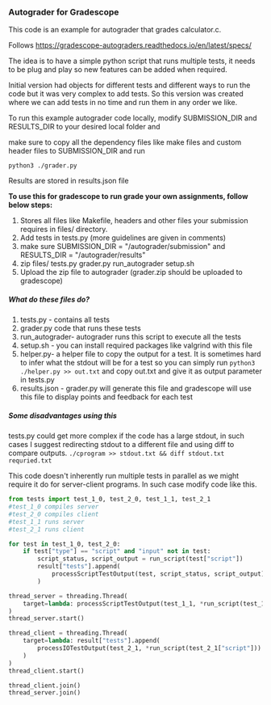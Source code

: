 ### Autograder for Gradescope 

This code is an example for autograder that grades calculator.c.

Follows  https://gradescope-autograders.readthedocs.io/en/latest/specs/ 

The idea is to have a simple python script that runs multiple tests, it needs to be plug and play so new features can be added when required.

Initial version had objects for different tests and different ways to run the code but it was very complex to add tests. So this version was created where we can add tests in no time and run them in any order we like.

To run this example autograder code locally, modify SUBMISSION_DIR and RESULTS_DIR to your desired local folder and

make sure to copy all the dependency files like make files and custom header files to SUBMISSION_DIR and run 

`python3 ./grader.py`

Results are stored in results.json file

**To use this for gradescope to run grade your own assignments, follow below steps:**

1) Stores all files like Makefile, headers and other files your submission requires in files/ directory.
2) Add tests in tests.py (more guidelines are given in comments)
3) make sure SUBMISSION_DIR = "/autograder/submission" and RESULTS_DIR = "/autograder/results"
4) zip files/ tests.py grader.py run_autograder setup.sh
5) Upload the zip file to autograder (grader.zip should be uploaded to gradescope)

##### What do these files do?

1. tests.py - contains all tests
2. grader.py code that runs these tests
3. run_autograder- autograder runs this script to execute all the tests
4. setup.sh - you can install required packages like valgrind with this file 
5. helper.py-  a helper file to copy the output for a test. It is sometimes hard to infer what the stdout will be for a test so you can simply run `python3 ./helper.py >> out.txt` and copy out.txt and give it as output parameter in tests.py
6. results.json - grader.py will generate this file and gradescope will use this file to display points and feedback for each test

##### Some disadvantages using this

tests.py could get more complex if the code has a large stdout, in such cases I suggest redirecting stdout to a different file  and using diff to compare outputs.  `./cprogram >> stdout.txt && diff stdout.txt requried.txt`

This code doesn't inherently run multiple tests in parallel as we might require it do for server-client programs. In such case modify code like this.

```python
from tests import test_1_0, test_2_0, test_1_1, test_2_1
#test_1_0 compiles server
#test_2_0 compiles client
#test_1_1 runs server
#test_2_1 runs client 

for test in test_1_0, test_2_0:
    if test["type"] == "script" and "input" not in test:
        script_status, script_output = run_script(test["script"])
        result["tests"].append(
            processScriptTestOutput(test, script_status, script_output)
        )

thread_server = threading.Thread(
    target=lambda: processScriptTestOutput(test_1_1, *run_script(test_1_1["script"]))
)
thread_server.start()

thread_client = threading.Thread(
    target=lambda: result["tests"].append(
        processIOTestOutput(test_2_1, *run_script(test_2_1["script"]))
    )
)
thread_client.start()

thread_client.join()
thread_server.join()
```

​	